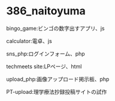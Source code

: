 # 386_naitoyuma

bingo_game:ビンゴの数字出すアプリ、js

calculator:電卓、js

sns_php:ログインフォーム、php

techmeets site:LPページ、html

upload_php:画像アップロード掲示板、php

PT-upload:理学療法抄録投稿サイトの試作